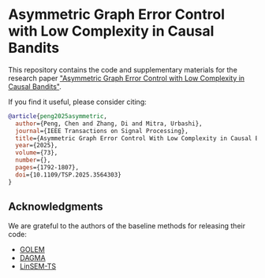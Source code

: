 # Asymmetric Graph Error Control with Low Complexity in Causal Bandits

This repository contains the code and supplementary materials for the research paper ["Asymmetric Graph Error Control with Low Complexity in Causal Bandits"](https://ieeexplore.ieee.org/abstract/document/10976570).

If you find it useful, please consider citing:
```bibtex
@article{peng2025asymmetric,
  author={Peng, Chen and Zhang, Di and Mitra, Urbashi},
  journal={IEEE Transactions on Signal Processing}, 
  title={Asymmetric Graph Error Control With Low Complexity in Causal Bandits}, 
  year={2025},
  volume={73},
  number={},
  pages={1792-1807},
  doi={10.1109/TSP.2025.3564303}
}
```

## Acknowledgments
We are grateful to the authors of the baseline methods for releasing their code:
- [GOLEM](https://github.com/ignavierng/golem)
- [DAGMA](https://github.com/kevinsbello/dagma)
- [LinSEM-TS](https://github.com/bvarici/causal-bandits-linear-sem)
